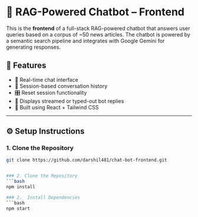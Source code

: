 # 🧠 RAG-Powered Chatbot – Frontend

This is the **frontend** of a full-stack RAG-powered chatbot that answers user queries based on a corpus of ~50 news articles. The chatbot is powered by a semantic search pipeline and integrates with Google Gemini for generating responses.

## 🚀 Features

- 🔄 Real-time chat interface
- 💬 Session-based conversation history
- 🎛️ Reset session functionality
- 📜 Displays streamed or typed-out bot replies
- 💅 Built using React + Tailwind CSS

---


## ⚙️ Setup Instructions

### 1. Clone the Repository

```bash
git clone https://github.com/darshil481/chat-bot-frontend.git


### 2. Clone the Repository
```bash
npm install

### 2.  Install Dependencies
```bash
npm start
